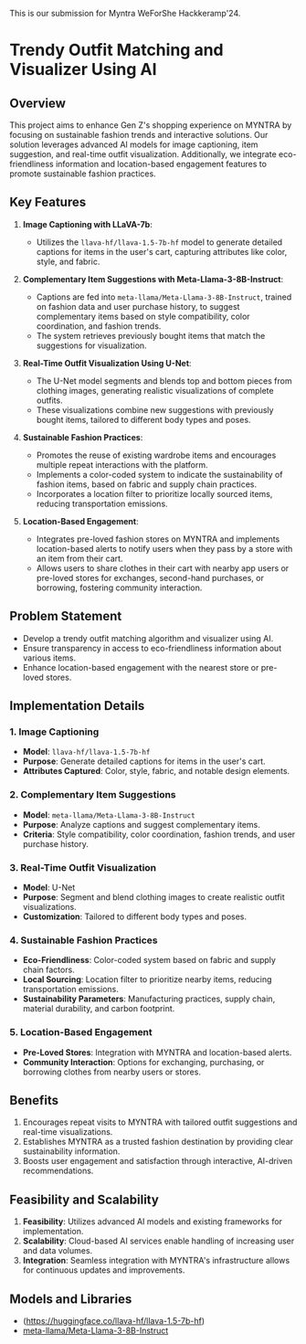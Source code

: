 This is our submission for Myntra WeForShe Hackkeramp'24.
# Trendy Outfit Matching and Visualizer Using AI

## Overview

This project aims to enhance Gen Z's shopping experience on MYNTRA by focusing on sustainable fashion trends and interactive solutions. Our solution leverages advanced AI models for image captioning, item suggestion, and real-time outfit visualization. Additionally, we integrate eco-friendliness information and location-based engagement features to promote sustainable fashion practices.

## Key Features

1. **Image Captioning with LLaVA-7b**:
   - Utilizes the `llava-hf/llava-1.5-7b-hf` model to generate detailed captions for items in the user's cart, capturing attributes like color, style, and fabric.

2. **Complementary Item Suggestions with Meta-Llama-3-8B-Instruct**:
   - Captions are fed into `meta-llama/Meta-Llama-3-8B-Instruct`, trained on fashion data and user purchase history, to suggest complementary items based on style compatibility, color coordination, and fashion trends.
   - The system retrieves previously bought items that match the suggestions for visualization.

3. **Real-Time Outfit Visualization Using U-Net**:
   - The U-Net model segments and blends top and bottom pieces from clothing images, generating realistic visualizations of complete outfits.
   - These visualizations combine new suggestions with previously bought items, tailored to different body types and poses.

4. **Sustainable Fashion Practices**:
   - Promotes the reuse of existing wardrobe items and encourages multiple repeat interactions with the platform.
   - Implements a color-coded system to indicate the sustainability of fashion items, based on fabric and supply chain practices.
   - Incorporates a location filter to prioritize locally sourced items, reducing transportation emissions.

5. **Location-Based Engagement**:
   - Integrates pre-loved fashion stores on MYNTRA and implements location-based alerts to notify users when they pass by a store with an item from their cart.
   - Allows users to share clothes in their cart with nearby app users or pre-loved stores for exchanges, second-hand purchases, or borrowing, fostering community interaction.

## Problem Statement

- Develop a trendy outfit matching algorithm and visualizer using AI.
- Ensure transparency in access to eco-friendliness information about various items.
- Enhance location-based engagement with the nearest store or pre-loved stores.

## Implementation Details

### 1. Image Captioning

- **Model**: `llava-hf/llava-1.5-7b-hf`
- **Purpose**: Generate detailed captions for items in the user's cart.
- **Attributes Captured**: Color, style, fabric, and notable design elements.

### 2. Complementary Item Suggestions

- **Model**: `meta-llama/Meta-Llama-3-8B-Instruct`
- **Purpose**: Analyze captions and suggest complementary items.
- **Criteria**: Style compatibility, color coordination, fashion trends, and user purchase history.

### 3. Real-Time Outfit Visualization

- **Model**: U-Net
- **Purpose**: Segment and blend clothing images to create realistic outfit visualizations.
- **Customization**: Tailored to different body types and poses.

### 4. Sustainable Fashion Practices

- **Eco-Friendliness**: Color-coded system based on fabric and supply chain factors.
- **Local Sourcing**: Location filter to prioritize nearby items, reducing transportation emissions.
- **Sustainability Parameters**: Manufacturing practices, supply chain, material durability, and carbon footprint.

### 5. Location-Based Engagement

- **Pre-Loved Stores**: Integration with MYNTRA and location-based alerts.
- **Community Interaction**: Options for exchanging, purchasing, or borrowing clothes from nearby users or stores.

## Benefits

1. Encourages repeat visits to MYNTRA with tailored outfit suggestions and real-time visualizations.
2. Establishes MYNTRA as a trusted fashion destination by providing clear sustainability information.
3. Boosts user engagement and satisfaction through interactive, AI-driven recommendations.

## Feasibility and Scalability

1. **Feasibility**: Utilizes advanced AI models and existing frameworks for implementation.
2. **Scalability**: Cloud-based AI services enable handling of increasing user and data volumes.
3. **Integration**: Seamless integration with MYNTRA's infrastructure allows for continuous updates and improvements.

## Models and Libraries

-  (https://huggingface.co/llava-hf/llava-1.5-7b-hf)
-  [meta-llama/Meta-Llama-3-8B-Instruct](https://huggingface.co/meta-llama/Meta-Llama-3-8B-Instruct)



